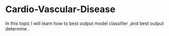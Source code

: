 # Cardio-Vascular-Disease
In this topic I will learn how to best output model classifier ,and best output determine .
